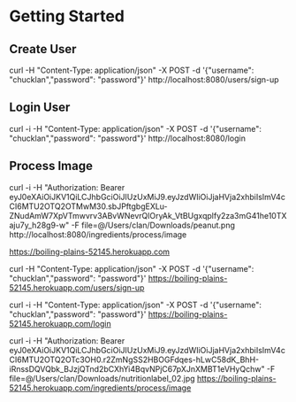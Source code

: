 # Getting Started

## Create User

curl -H "Content-Type: application/json" -X POST -d '{"username": "chucklan","password": "password"}' http://localhost:8080/users/sign-up

## Login User
curl -i -H "Content-Type: application/json" -X POST -d '{"username": "chucklan","password": "password"}' http://localhost:8080/login

## Process Image
curl -i -H "Authorization: Bearer eyJ0eXAiOiJKV1QiLCJhbGciOiJIUzUxMiJ9.eyJzdWIiOiJjaHVja2xhbiIsImV4cCI6MTU2OTQ2OTMwM30.sbJPftgbgEXLu-ZNudAmW7XpVTmwvrv3ABvWNevrQlOryAk_VtBUgxqplfy2za3mG41he10TXaju7y_h28g9-w" -F file=@/Users/clan/Downloads/peanut.png http://localhost:8080/ingredients/process/image

https://boiling-plains-52145.herokuapp.com

curl -H "Content-Type: application/json" -X POST -d '{"username": "chucklan","password": "password"}' https://boiling-plains-52145.herokuapp.com/users/sign-up

curl -i -H "Content-Type: application/json" -X POST -d '{"username": "chucklan","password": "password"}' https://boiling-plains-52145.herokuapp.com/login

curl -i -H "Authorization: Bearer eyJ0eXAiOiJKV1QiLCJhbGciOiJIUzUxMiJ9.eyJzdWIiOiJjaHVja2xhbiIsImV4cCI6MTU2OTQ2OTc3OH0.r2ZmNgSS2HBOGFdqes-hLwC58dK_BhH-iRnssDQVQbk_BJzjQTnd2bCXhYi4BqvNPjC67pXJnXMBT1eVHyQchw" -F file=@/Users/clan/Downloads/nutritionlabel_02.jpg https://boiling-plains-52145.herokuapp.com/ingredients/process/image
